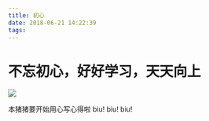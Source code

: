 ```yaml
---
title: 初心
date: 2018-06-21 14:22:39
tags:
---
```

# 不忘初心，好好学习，天天向上
![](http://pbzngw3z7.bkt.clouddn.com/%E5%AD%A6%E4%B9%A0%E8%A1%A8%E6%83%85.jpg)
<!-- more -->
本猪猪要开始用心写心得啦
biu! biu! biu!
